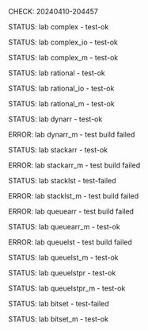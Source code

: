 CHECK: 20240410-204457
STATUS: lab complex - test-ok
STATUS: lab complex_io - test-ok
STATUS: lab complex_m - test-ok
STATUS: lab rational - test-ok
STATUS: lab rational_io - test-ok
STATUS: lab rational_m - test-ok
STATUS: lab dynarr - test-ok
ERROR: lab dynarr_m - test build failed
STATUS: lab stackarr - test-ok
ERROR: lab stackarr_m - test build failed
STATUS: lab stacklst - test-failed
ERROR: lab stacklst_m - test build failed
ERROR: lab queuearr - test build failed
STATUS: lab queuearr_m - test-ok
ERROR: lab queuelst - test build failed
STATUS: lab queuelst_m - test-ok
STATUS: lab queuelstpr - test-ok
STATUS: lab queuelstpr_m - test-ok
STATUS: lab bitset - test-failed
STATUS: lab bitset_m - test-ok

